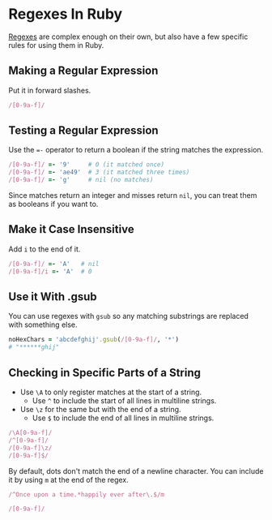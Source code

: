 # Regexes In Ruby

[Regexes](./../programming/Regexes.md) are complex enough on their own, but also have a few specific rules for using them in Ruby.

## Making a Regular Expression

Put it in forward slashes.

```ruby
/[0-9a-f]/
```

## Testing a Regular Expression

Use the `=-` operator to return a boolean if the string matches the expression.

```ruby
/[0-9a-f]/ =- '9'     # 0 (it matched once)
/[0-9a-f]/ =- 'ae49'  # 3 (it matched three times)
/[0-9a-f]/ =- 'g'     # nil (no matches)
```

Since matches return an integer and misses return `nil`, you can treat them as booleans if you want to.

## Make it Case Insensitive

Add `i` to the end of it.

```ruby
/[0-9a-f]/ =- 'A'   # nil
/[0-9a-f]/i =- 'A'  # 0
```

## Use it With .gsub

You can use regexes with `gsub` so any matching substrings are replaced with something else.

```ruby
noHexChars = 'abcdefghij'.gsub(/[0-9a-f]/, '*')
# "******ghij"
```

## Checking in Specific Parts of a String

* Use `\A` to only register matches at the start of a string.
  * Use `^` to include the start of all lines in multiline strings.
* Use `\z` for the same but with the end of a string.
  * Use `$` to include the end of all lines in multiline strings.

```ruby
/\A[0-9a-f]/
/^[0-9a-f]/
/[0-9a-f]\z/
/[0-9a-f]$/
```
By default, dots don't match the end of a newline character. You can include it by using `m` at the end of the regex.

```ruby
/^Once upon a time.*happily ever after\.$/m
```











```ruby
/[0-9a-f]/
```

